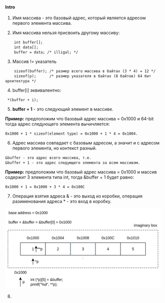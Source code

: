 #### Intro

1. Имя массива - это базовый адрес, который является адресом
первого элемента массива.

2. Имя массива нельзя присвоить другому массиву:
```
    int buffer[];
    int data[];
    buffer = data; /* illigal; */
```

3. Массив != указатель
```
    sizeof(buffer); /* размер всего массива в байтах (3 * 4) = 12 */
    sizeof(p);      /* размер указателя в байтах (8 байтов) 64 бит архитектура */
```

4. buffer[i] эквивалентно:
```
 *(buffer + i);
```

5. **buffer + 1** - это следующий элемент в массиве.

**Пример:** предположим что базовый адрес массива = 0х1000 и 64-bit
тогда адрес следующего элемента вычичляется:
```
0х1000 + 1 * sizeof(element type) = 0x1000 + 1 * 4 = 0x1004.
```

6. Адрес массива совпадает с базовым адресом, а значит и с 
адресом первого элемента, но контекст разный.
```
&buffer - это адрес всего массива, т.е. 
&buffer + 1 - это адрес следующего элемента за всем массивом.
```

**Пример:** предположим что базовый адрес массива = 0х1000 и массив 
содержит 3 элемента типа int, тогда &buffer + 1 будет равно:
```
0x1000 + 1 = 0x1000 + 3 * 4 = 0x100C
```

7. Операция взятия адреса & - это выход из коробки, 
операция разименования адреса * - это вход в коробку.

![Buffer](https://github.com/GIYura/adt/blob/linear/array/src-6/buffer.png)

8. 

